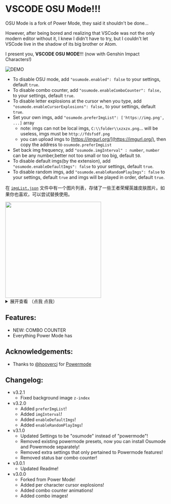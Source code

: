 # VSCODE OSU Mode!!!

OSU Mode is a fork of Power Mode, they said it shouldn't be done...

However, after being bored and realizing that VSCode was not the only modern editor without it, I knew I didn't have to try, but I couldn't let VSCode live in the shadow of its big brother or Atom.

I present you, **VSCODE OSU MODE**!!! (now with Genshin Impact Characters!)

![DEMO](https://raw.githubusercontent.com/lxfriday/vscode-osu2/master/images/demo-osu.gif)

- To disable OSU mode, add `"osumode.enabled": false` to your settings, default `true`.
- To disable combo counter, add `"osumode.enableComboCounter": false,` to your settings, default `true`.
- To disable letter explosions at the cursor when you type, add `"osumode.enableCursorExplosions": false,` to your settings, default `true`.
- Set your own imgs, add `"osumode.preferImgList": ['https://img.png', ...]` array
  - note: imgs can not be local imgs, `C:\\folder\\xzxzx.png`... will be useless, imgs must be `http://fdsfsdf.png`
  - you can upload imgs to [https://imgurl.org/](https://imgurl.org/), then copy the address to `osumode.preferImgList`
- Set back img frequency, add `"osumode.imgInterval" : number`, `number` can be any number,better not too small or too big, default `50`.
- To disable default imgs(by the extension), add `"osumode.enableDefaultImgs": false` to your settings, default `true`.
- To disable random imgs, add `"osumode.enableRandomPlayImgs": false` to your settings, default `true` and imgs will be played in order, default `true`.

在 [`imgList.json`](https://github.com/lxfriday/vscode-osu2/blob/master/imgList.json) 文件中有一个图片列表，存储了一些王者荣耀英雄皮肤图片。如果你也喜欢，可以尝试替换使用。

<div><img src="https://qiniu1.lxfriday.xyz/osu-imgs/1631544621627716b636092860_%E5%89%AF%E6%9C%AC2.png"  width="300"/></div>

<details>
<summary>展开查看 （点我 点我）</summary>
<div><img src="https://qiniu1.lxfriday.xyz/osu-imgs/1631544621627716b636092860_%E5%89%AF%E6%9C%AC.png"  width="300"/></div>
<div><img src="https://qiniu1.lxfriday.xyz/osu-imgs/0%20(33)_%E5%89%AF%E6%9C%AC.png"  width="300"/></div>
<div><img src="https://qiniu1.lxfriday.xyz/osu-imgs/0%20(35)_%E5%89%AF%E6%9C%AC.png"  width="300"/></div>
<div><img src="https://qiniu1.lxfriday.xyz/osu-imgs/0%20(11)_%E5%89%AF%E6%9C%AC.png" width="300"/></div>
<div><img src="https://qiniu1.lxfriday.xyz/osu-imgs/0%20(15)_%E5%89%AF%E6%9C%AC.png"  width="300"/></div>
<div><img src="https://qiniu1.lxfriday.xyz/osu-imgs/0%20(16)_%E5%89%AF%E6%9C%AC.png"  width="300"/></div>
<div><img src="https://qiniu1.lxfriday.xyz/osu-imgs/0%20(17)_%E5%89%AF%E6%9C%AC.png"  width="300"/></div>
<div><img src="https://qiniu1.lxfriday.xyz/osu-imgs/0%20(18)_%E5%89%AF%E6%9C%AC.png"  width="300"/></div>
<div><img src="https://qiniu1.lxfriday.xyz/osu-imgs/0%20(20)_%E5%89%AF%E6%9C%AC.png"  width="300"/></div>
<div><img src="https://qiniu1.lxfriday.xyz/osu-imgs/0%20(21)_%E5%89%AF%E6%9C%AC.png"  width="300"/></div>
<div><img src="https://qiniu1.lxfriday.xyz/osu-imgs/0%20(24)_%E5%89%AF%E6%9C%AC.png"  width="300"/></div>
<div><img src="https://qiniu1.lxfriday.xyz/osu-imgs/0%20(25)_%E5%89%AF%E6%9C%AC.png"  width="300"/></div>
<div><img src="https://qiniu1.lxfriday.xyz/osu-imgs/0%20(27)_%E5%89%AF%E6%9C%AC.png"  width="300"/></div>
<div><img src="https://qiniu1.lxfriday.xyz/osu-imgs/0%20(28)_%E5%89%AF%E6%9C%AC.png"  width="300"/></div>
<div><img src="https://qiniu1.lxfriday.xyz/osu-imgs/0%20(29)_%E5%89%AF%E6%9C%AC.png"  width="300"/></div>
<div><img src="https://qiniu1.lxfriday.xyz/osu-imgs/0%20(32)_%E5%89%AF%E6%9C%AC.png"  width="300"/></div>
<div><img src="https://qiniu1.lxfriday.xyz/osu-imgs/0%20(34)_%E5%89%AF%E6%9C%AC.png"  width="300"/></div>
<div><img src="https://qiniu1.lxfriday.xyz/osu-imgs/0%20(36)_%E5%89%AF%E6%9C%AC.png"  width="300"/></div>
<div><img src="https://qiniu1.lxfriday.xyz/osu-imgs/0%20(37)_%E5%89%AF%E6%9C%AC.png"  width="300"/></div>
<div><img src="https://qiniu1.lxfriday.xyz/osu-imgs/0%20(37)_%E5%89%AF%E6%9C%AC2.png"  width="300"/></div>
<div><img src="https://qiniu1.lxfriday.xyz/osu-imgs/0%20(38)_%E5%89%AF%E6%9C%AC.png"  width="300"/></div>
<div><img src="https://qiniu1.lxfriday.xyz/osu-imgs/0%20(40)_%E5%89%AF%E6%9C%AC.png"  width="300"/></div>
<div><img src="https://qiniu1.lxfriday.xyz/osu-imgs/0%20(6)_%E5%89%AF%E6%9C%AC.png"  width="300"/></div>
<div><img src="https://qiniu1.lxfriday.xyz/osu-imgs/0%20(9)_%E5%89%AF%E6%9C%AC.png"  width="300"/></div>
<div><img src="https://qiniu1.lxfriday.xyz/osu-imgs/1631544621627716b636092860_%E5%89%AF%E6%9C%AC2.png"  width="300"/></div>
<div><img src="https://qiniu1.lxfriday.xyz/osu-imgs/0%20(7)_%E5%89%AF%E6%9C%AC.png"  width="300"/></div>
<div><img src="https://qiniu1.lxfriday.xyz/osu-imgs/0%20(33).jpg"  width="300"/></div>
<div><img src="https://qiniu1.lxfriday.xyz/osu-imgs/0%20(37).jpg"  width="300"/></div>
<div><img src="https://qiniu1.lxfriday.xyz/osu-imgs/0%20(38).jpg"  width="300"/></div>
<div><img src="https://qiniu1.lxfriday.xyz/osu-imgs/0%20(35).jpg"  width="300"/></div>
</details>

## Features:

- NEW: COMBO COUNTER
- Everything Power Mode has

## Acknowledgements:

- Thanks to [@hoovercj](https://github.com/hoovercj) for [Powermode](https://github.com/hoovercj/vscode-power-mode)

## Changelog:

- v3.2.1
  - Fixed background image `z-index`
- v3.2.0
  - Added `preferImgList`!
  - Added `imgInterval`!
  - Added `enableDefaultImgs`!
  - Added `enableRandomPlayImgs`!
- v3.1.0
  - Updated Settings to be "osumode" instead of "powermode"!
  - Removed existing powermode presets, now you can install Osumode and Powermode separately!
  - Removed extra settings that only pertained to Powermode features!
  - Removed status bar combo counter!
- v3.0.1
  - Updated Readme!
- v3.0.0
  - Forked from Power Mode!
  - Added per character cursor explosions!
  - Added combo counter animations!
  - Added combo images!
